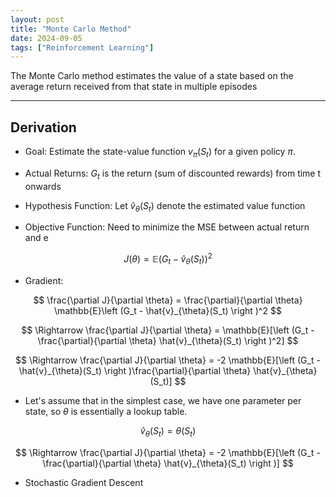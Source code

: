 ```yaml
---
layout: post
title: "Monte Carlo Method"
date: 2024-09-05
tags: ["Reinforcement Learning"]
---
```


The Monte Carlo method estimates the value of a state based on the average return received from that state in multiple episodes

---

## Derivation

- Goal: Estimate the state-value function $v_{\pi}(S_t)$ for a given policy $\pi$.

- Actual Returns: $G_t$ is the return (sum of discounted rewards) from time t onwards

- Hypothesis Function: Let $\hat{v}_{\theta}(S_t)$ denote the estimated value function 

- Objective Function: Need to minimize the MSE between actual return and e

$$ J(\theta) = \mathbb{E}\left (G_t - \hat{v}_{\theta}(S_t) \right )^2 $$

- Gradient:

$$ \frac{\partial J}{\partial \theta} = \frac{\partial}{\partial \theta} \mathbb{E}\left (G_t - \hat{v}_{\theta}(S_t) \right )^2 $$

$$ \Rightarrow \frac{\partial J}{\partial \theta} = \mathbb{E}[\left (G_t - \frac{\partial}{\partial \theta}  \hat{v}_{\theta}(S_t) \right )^2]  $$

$$ \Rightarrow \frac{\partial J}{\partial \theta} = -2 \mathbb{E}[\left (G_t - \hat{v}_{\theta}(S_t) \right )\frac{\partial}{\partial \theta}  \hat{v}_{\theta}(S_t)] $$

- Let's assume that in the simplest case, we have one parameter per state, so $\theta$ is essentially a lookup table.

$$ \hat{v}_{\theta}(S_t) = \theta (S_t)$$

$$ \Rightarrow \frac{\partial J}{\partial \theta} = -2 \mathbb{E}[\left (G_t - \frac{\partial}{\partial \theta}  \hat{v}_{\theta}(S_t) \right )] $$

- Stochastic Gradient Descent